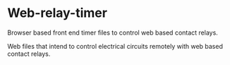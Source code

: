 # Web-relay-timer
Browser based front end timer files to control web based contact relays.

Web files that intend to control electrical circuits remotely with web based contact relays.



